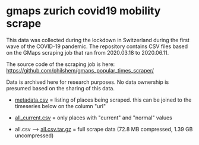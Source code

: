 # gmaps zurich covid19 mobility scrape

This data was collected during the lockdown in Switzerland during the first wave of the COVID-19 pandemic.
The repository contains CSV files based on the GMaps scraping job that ran from 2020.03.18 to 2020.06.11.

The source code of the scraping job is here: https://github.com/philshem/gmaps_popular_times_scraper/

Data is archived here for research purposes.
No data ownership is presumed based on the sharing of this data.


+ [metadata.csv](https://raw.githubusercontent.com/philshem/gmaps_zurich_covid19_mobility_scrape/master/metadata.csv) = listing of places being scraped. this can be joined to the timeseries below on the column "url" 

+ [all_current.csv](https://raw.githubusercontent.com/philshem/gmaps_zurich_covid19_mobility_scrape/master/all_current.csv) = only places with "current" and "normal" values

+ all.csv --> [all.csv.tar.gz](https://github.com/philshem/gmaps_zurich_covid19_mobility_scrape/blob/master/all.csv.tar.gz?raw=true) = full scrape data (72.8 MB compressed, 1.39 GB uncompressed)
